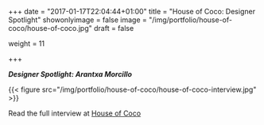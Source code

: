 +++
date = "2017-01-17T22:04:44+01:00"
title = "House of Coco: Designer Spotlight"
showonlyimage = false
image = "/img/portfolio/house-of-coco/house-of-coco.jpg"
draft = false

weight = 11



+++

***Designer Spotlight: Arantxa Morcillo***
<!--more-->
{{< figure src="/img/portfolio/house-of-coco/house-of-coco-interview.jpg"  >}}


Read the full interview at  <a href="https://www.notjustalabel.com/editorial/arantxa-morcillos-splintered-moodboard"> House of Coco <a/>

